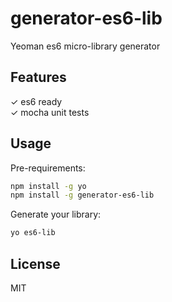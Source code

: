 # generator-es6-lib

Yeoman es6 micro-library generator

## Features

✓ es6 ready  
✓ mocha unit tests

## Usage 

Pre-requirements:
```bash
npm install -g yo
npm install -g generator-es6-lib
```

Generate your library:
```bash
yo es6-lib
```

## License

MIT
